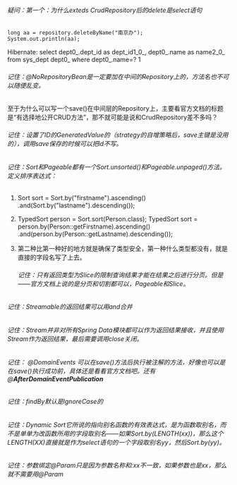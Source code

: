 ###### 疑问：第一个：为什么exteds CrudRepository后的delete是select语句

```
long aa = repository.deleteByName("南京办");
System.out.println(aa);
```

Hibernate: 
    select
        dept0_.dept_id as dept_id1_0_,
        dept0_.name as name2_0_ 
    from
        sys_dept dept0_ 
    where
        dept0_.name=?
1

###### 记住：@NoRepositoryBean是一定要加在中间的Repository上的，方法名也不可以随便乱变。

至于为什么可以写一个save()在中间层的Repository上，主要看官方文档的标题是“有选择地公开CRUD方法”，那不就可能是说和CrudRepository差不多吗？

###### 记住：设置了ID的GeneratedValue的（strategy的自增策略后，save主键是没用的），调用save保存的时候可以把id不写。

###### 记住：Sort和Pageable都有一个Sort.unsorted()和Pageable.unpaged()方法。定义排序表达式：

1. Sort sort = Sort.by("firstname").ascending()  .and(Sort.by("lastname").descending()); 

2.  TypedSort<Person> person = Sort.sort(Person.class); 
	TypedSort<Person> sort = person.by(Person::getFirstname).ascending()  .and(person.by(Person::getLastname).descending()); 
	
3. 第二种比第一种好的地方就是确保了类型安全，第一种什么类型都没有，就是直接的字段名写了上去。

   ###### 记住：只有返回类型为Slice的限制查询结果才能在结果之后进行分页。但是——官方文档上说的是分页和切割都可以，Pageable和Slice。

###### 记住：Streamable的返回结果可以用and合并

###### 记住：Stream并非对所有Spring Data模块都可以作为返回结果接收，并且使用Stream作为返回结果，最后需要调用close关闭。

###### 记住： @DomainEvents 可以在save()方法后执行被注解的方法，好像也可以是在save()执行成功前，具体还是看看官方文档吧。还有 @**AfterDomainEventPublication** 

###### 记住：findBy默认是IgnoreCase的

###### 记住：Dynamic Sort它所说的指向别名函数的有效表达式，是为函数取别名，而不是单单为改函数所用的字段取别名——如果Sort.by(LENGTH(xx))，那么这个LENGTH(XX)直接就是作为select语句的一个字段取别名yy，然后Sort.by(yy)。

###### 记住：参数绑定@Param只是因为参数名称和:xx不一致，如果参数也是xx，那么就不需要用@Param

